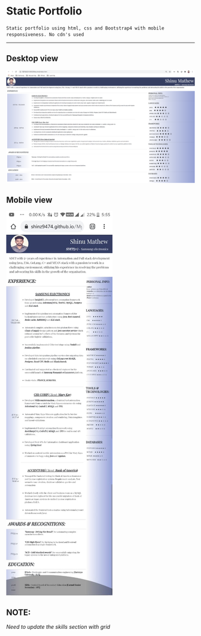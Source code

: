 # Static Portfolio
`Static portfolio using html, css and Bootstrap4 with mobile responsiveness. No cdn's used`

---
## Desktop view
![Desktop view](/desktop-screenshot.png?raw=true "Hitesh")

## Mobile view
![Mobile view](/mobile-screenshot.png?raw=true "Hitesh")

## NOTE: 
_Need to update the skills section with grid_